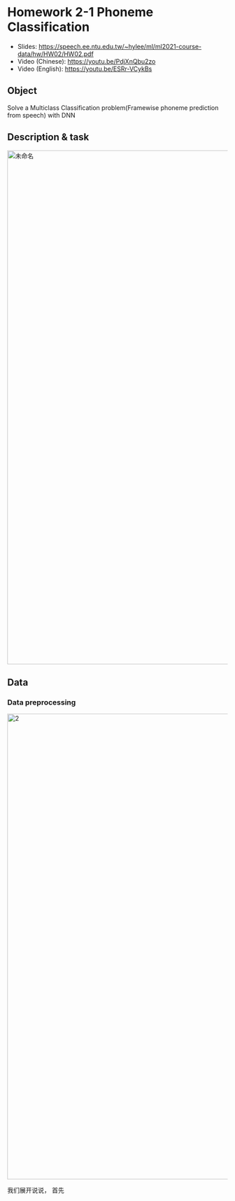 # Homework 2-1 Phoneme Classification 

* Slides: https://speech.ee.ntu.edu.tw/~hylee/ml/ml2021-course-data/hw/HW02/HW02.pdf
* Video (Chinese): https://youtu.be/PdjXnQbu2zo
* Video (English): https://youtu.be/ESRr-VCykBs

## Object
Solve a Multiclass Classification problem(Framewise phoneme prediction from speech) with DNN

## Description & task
<img width="1174" alt="未命名" src="https://user-images.githubusercontent.com/69283174/141235528-a7e3daff-b330-42fe-9d74-3cc0a765ed6a.png">

## Data

### Data preprocessing
<img width="1064" alt="2" src="https://user-images.githubusercontent.com/69283174/141235715-255c322c-276f-44c0-976b-8d6c44430f96.png">

我们展开说说， 首先
